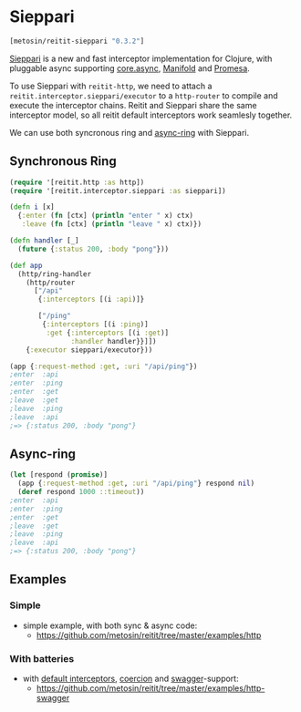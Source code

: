 # Sieppari

```clj
[metosin/reitit-sieppari "0.3.2"]
```

[Sieppari](https://github.com/metosin/sieppari) is a new and fast interceptor implementation for Clojure, with pluggable async supporting [core.async](https://github.com/clojure/core.async), [Manifold](https://github.com/ztellman/manifold) and [Promesa](http://funcool.github.io/promesa/latest).

To use Sieppari with `reitit-http`, we need to attach a `reitit.interceptor.sieppari/executor` to a `http-router` to compile and execute the interceptor chains. Reitit and Sieppari share the same interceptor model, so all reitit default interceptors work seamlesly together.

We can use both syncronous ring and [async-ring](https://www.booleanknot.com/blog/2016/07/15/asynchronous-ring.html) with Sieppari.

## Synchronous Ring

```clj
(require '[reitit.http :as http])
(require '[reitit.interceptor.sieppari :as sieppari])

(defn i [x]
  {:enter (fn [ctx] (println "enter " x) ctx)
   :leave (fn [ctx] (println "leave " x) ctx)})

(defn handler [_]
  (future {:status 200, :body "pong"}))

(def app
  (http/ring-handler
    (http/router
      ["/api"
       {:interceptors [(i :api)]}

       ["/ping"
        {:interceptors [(i :ping)]
         :get {:interceptors [(i :get)]
               :handler handler}}]])
    {:executor sieppari/executor}))

(app {:request-method :get, :uri "/api/ping"})
;enter  :api
;enter  :ping
;enter  :get
;leave  :get
;leave  :ping
;leave  :api
;=> {:status 200, :body "pong"}
```

## Async-ring

```clj
(let [respond (promise)]
  (app {:request-method :get, :uri "/api/ping"} respond nil)
  (deref respond 1000 ::timeout))
;enter  :api
;enter  :ping
;enter  :get
;leave  :get
;leave  :ping
;leave  :api
;=> {:status 200, :body "pong"}
```

## Examples

### Simple

* simple example, with both sync & async code:
  * https://github.com/metosin/reitit/tree/master/examples/http

### With batteries

* with [default interceptors](default_interceptors.md), [coercion](../coercion/coercion.md) and [swagger](../ring/swagger.md)-support:
  * https://github.com/metosin/reitit/tree/master/examples/http-swagger
